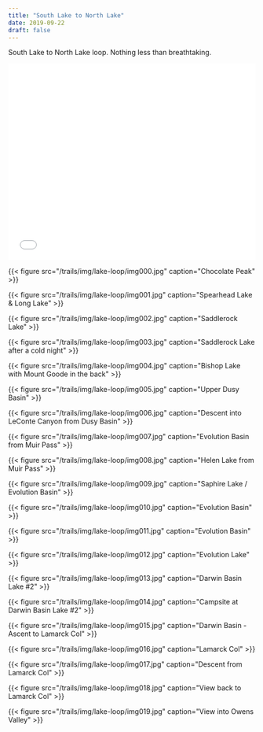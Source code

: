 ```yaml
---
title: "South Lake to North Lake"
date: 2019-09-22
draft: false
---
```

South Lake to North Lake loop. Nothing less than breathtaking.

<iframe src="/trails/maps/lake-loop.html" width="100%" height="400" frameborder="0" name="iframe" onload="resizeIframe(this)" scrolling="no"></iframe>

{{< figure src="/trails/img/lake-loop/img000.jpg" caption="Chocolate Peak" >}}

{{< figure src="/trails/img/lake-loop/img001.jpg" caption="Spearhead Lake & Long Lake" >}}

{{< figure src="/trails/img/lake-loop/img002.jpg" caption="Saddlerock Lake" >}}

{{< figure src="/trails/img/lake-loop/img003.jpg" caption="Saddlerock Lake after a cold night" >}}

{{< figure src="/trails/img/lake-loop/img004.jpg" caption="Bishop Lake with Mount Goode in the back" >}}

{{< figure src="/trails/img/lake-loop/img005.jpg" caption="Upper Dusy Basin" >}}

{{< figure src="/trails/img/lake-loop/img006.jpg" caption="Descent into LeConte Canyon from Dusy Basin" >}}

{{< figure src="/trails/img/lake-loop/img007.jpg" caption="Evolution Basin from Muir Pass" >}}

{{< figure src="/trails/img/lake-loop/img008.jpg" caption="Helen Lake from Muir Pass" >}}

{{< figure src="/trails/img/lake-loop/img009.jpg" caption="Saphire Lake / Evolution Basin" >}}

{{< figure src="/trails/img/lake-loop/img010.jpg" caption="Evolution Basin" >}}

{{< figure src="/trails/img/lake-loop/img011.jpg" caption="Evolution Basin" >}}

{{< figure src="/trails/img/lake-loop/img012.jpg" caption="Evolution Lake" >}}

{{< figure src="/trails/img/lake-loop/img013.jpg" caption="Darwin Basin Lake #2" >}}

{{< figure src="/trails/img/lake-loop/img014.jpg" caption="Campsite at Darwin Basin Lake #2" >}}

{{< figure src="/trails/img/lake-loop/img015.jpg" caption="Darwin Basin - Ascent to Lamarck Col" >}}

{{< figure src="/trails/img/lake-loop/img016.jpg" caption="Lamarck Col" >}}

{{< figure src="/trails/img/lake-loop/img017.jpg" caption="Descent from Lamarck Col" >}}

{{< figure src="/trails/img/lake-loop/img018.jpg" caption="View back to Lamarck Col" >}}

{{< figure src="/trails/img/lake-loop/img019.jpg" caption="View into Owens Valley" >}}

